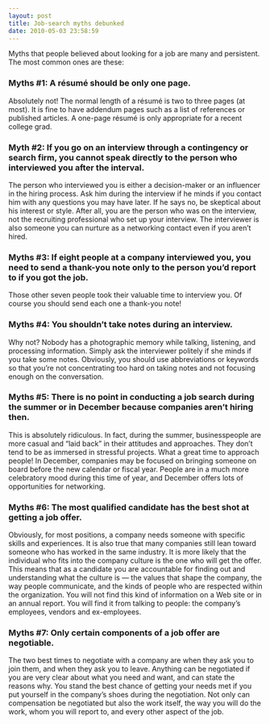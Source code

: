 ```yaml
---
layout: post
title: Job-search myths debunked
date: 2010-05-03 23:58:59
---
```


Myths that people believed about looking for a job are many and persistent. The most common ones are these:

### Myths #1: A résumé should be only one page.
Absolutely not! The normal length of a résumé is two to three pages (at most). It is fine to have addendum pages such as a list of references or published articles. A one-page résumé is only appropriate for a recent college grad.

### Myth #2: If you go on an interview through a contingency or search firm, you cannot speak directly to the person who interviewed you after the interval.
The person who interviewed you is either a decision-maker or an influencer in the hiring process. Ask him during the interview if he minds if you contact him with any questions you may have later. If he says no, be skeptical about his interest or style. After all, you are the person who was on the interview, not the recruiting professional who set up your interview. The interviewer is also someone you can nurture as a networking contact even if you aren’t hired.

### Myths #3: If eight people at a company interviewed you, you need to send a thank-you note only to the person you’d report to if you got the job.
Those other seven people took their valuable time to interview you. Of course you should send each one a thank-you note!

### Myths #4: You shouldn’t take notes during an interview.
Why not? Nobody has a photographic memory while talking, listening, and processing information. Simply ask the interviewer politely if she minds if you take some notes. Obviously, you should use abbreviations or keywords so that you’re not concentrating too hard on taking notes and not focusing enough on the conversation.

### Myths #5: There is no point in conducting a job search during the summer or in December because companies aren’t hiring then.
This is absolutely ridiculous. In fact, during the summer, businesspeople are more casual and “laid back” in their attitudes and approaches. They don’t tend to be as immersed in stressful projects. What a great time to approach people! In December, companies may be focused on bringing someone on board before the new calendar or fiscal year. People are in a much more celebratory mood during this time of year, and December offers lots of opportunities for networking.

### Myths #6: The most qualified candidate has the best shot at getting a job offer.
Obviously, for most positions, a company needs someone with specific skills and experiences. It is also true that many companies still lean toward someone who has worked in the same industry. It is more likely that the individual who fits into the company culture is the one who will get the offer. This means that as a candidate you are accountable for finding out and understanding what the culture is — the values that shape the company, the way people communicate, and the kinds of people who are respected within the organization. You will not find this kind of information on a Web site or in an annual report. You will find it from talking to people: the company’s employees, vendors and ex-employees.

### Myths #7: Only certain components of a job offer are negotiable.
The two best times to negotiate with a company are when they ask you to join them, and when they ask you to leave. Anything can be negotiated if you are very clear about what you need and want, and can state the reasons why. You stand the best chance of getting your needs met if you put yourself in the company’s shoes during the negotiation. Not only can compensation be negotiated but also the work itself, the way you will do the work, whom you will report to, and every other aspect of the job.
